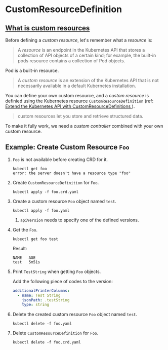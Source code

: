 # CustomResourceDefinition

## [What is custom resources](https://kubernetes.io/docs/concepts/extend-kubernetes/api-extension/custom-resources)

Before defining a *custom resource*, let's remember what a *resource* is:

> A *resource* is an endpoint in the Kubernetes API that stores a collection of API objects of a certain kind; for example, the built-in pods resource contains a collection of Pod objects.

Pod is a built-in resource.

> A *custom resource* is an extension of the Kubernetes API that is not necessarily available in a default Kubernetes installation.

You can define your own custom resource, and a *custom resource* is definied using the Kubernetes resource `CustomResourceDefinition` (ref: [Extend the Kubernetes API with CustomResourceDefinitions
](https://kubernetes.io/docs/tasks/extend-kubernetes/custom-resources/custom-resource-definitions/)). 

> custom resources let you store and retrieve structured data.

To make it fully work, we need a *custom controller* combined with your own custom resource.

## Example: Create Custom Resource `Foo`

1. `Foo` is not available before creating CRD for it.
    ```
    kubectl get foo
    error: the server doesn't have a resource type "foo"
    ```
1. Create `CustomResourceDefinition` for `Foo`.
    ```
    kubectl apply -f foo.crd.yaml
    ```
1. Create a custom resource `Foo` object named `test`.
    ```
    kubectl apply -f foo.yaml
    ```
    1. `apiVersion` needs to specify one of the defined versions.
1. Get the `Foo`.
    ```
    kubectl get foo test
    ```
    Result:
    ```
    NAME   AGE
    test   5m51s
    ```
1. Print `TestString` when getting `Foo` objects.

    Add the following piece of codes to the version:
    ```yaml
    additionalPrinterColumns:
      - name: Test String
        jsonPath: .testString
        type: string
    ```
1. Delete the created custom resource `Foo` object named `test`.
    ```
    kubectl delete -f foo.yaml
    ```
1. Delete `CustomResourceDefinition` for `Foo`.
    ```
    kubectl delete -f foo.crd.yaml
    ```
